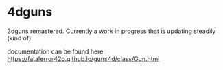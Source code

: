 # 4dguns
3dguns remastered. Currently a work in progress that is updating steadily (kind of).

documentation can be found here:
https://fatalerror42o.github.io/guns4d/class/Gun.html
